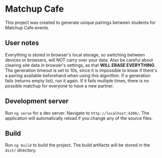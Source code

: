 # Matchup Cafe

This project was created to generate unique pairings between students for Matchup Cafe events.

## User notes
Everything is stored in browser's local storage, so switching between devices or browsers, will NOT carry over your data. Also be careful about clearing site data in browser's settings, as that **WILL ERASE EVERYTHING**.  
The generation timeout is set to 10s, since it is impossible to know if there's a pairing available beforehand when using this algorithm. If a generation fails (returns empty list), run it again. If it fails multiple times, there is no possible matchup for everyone to have a new partner.


## Development server

Run `ng serve` for a dev server. Navigate to `http://localhost:4200/`. The application will automatically reload if you change any of the source files.

## Build

Run `ng build` to build the project. The build artifacts will be stored in the `dist/` directory.

